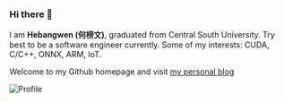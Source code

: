 ### Hi there 👋

I am **Hebangwen (何榜文)**, graduated from Central South University. Try best to be a software engineer currently. Some of my interests: CUDA, C/C++, ONNX, ARM, IoT.

Welcome to my Github homepage and visit [my personal blog](https://hebangwen.github.io)

![Profile](https://github-readme-stats.vercel.app/api?username=hebangwen)
